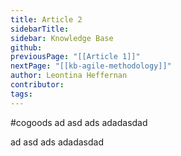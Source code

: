 ```yaml
---
title: Article 2
sidebarTitle: 
sidebar: Knowledge Base
github: 
previousPage: "[[Article 1]]"
nextPage: "[[kb-agile-methodology]]"
author: Leontina Heffernan
contributor: 
tags:
---
```

#cogoods 
ad asd ads adadasdad 

ad asd ads adadasdad 


